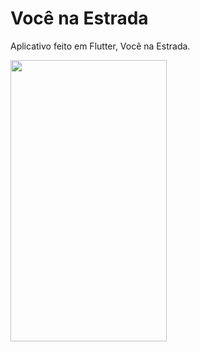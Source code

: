 # Você na Estrada

Aplicativo feito em Flutter, Você na Estrada.

<img src="vcnaestrada.gif" width="250" height="450"/>

<!--![]( | width=100) -->
